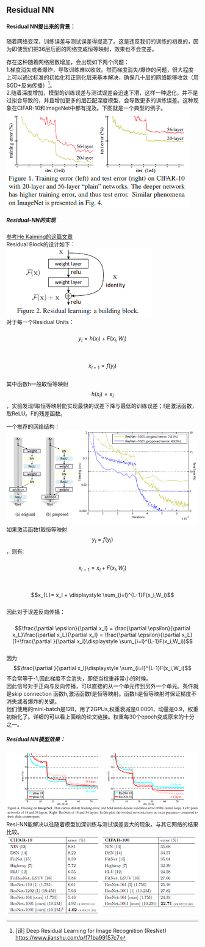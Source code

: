 ## Residual NN

#### Residual NN提出来的背景：

随着网络变深，训练误差与测试误差得提高了。这是违反我们的训练的初衷的，因为即使我们把36层后面的网络变成恒等映射，效果也不会变差。  

存在这种随着网络层数增加，会出现如下两个问题：  
1.梯度消失或者爆炸，导致训练难以收敛。然而梯度消失/爆炸的问题，很大程度上可以通过标准的初始化和正则化层来基本解决，确保几十层的网络能够收敛（用SGD+反向传播）[^1]。  
2.随着深度增加，模型的训练误差与测试误差会迅速下滑，这样一种退化，并不是过拟合导致的，并且增加更多的层匹配深度模型，会导致更多的训练误差。这种现象在CIFAR-10和ImageNet中都有提及。下图就是一个典型的例子。  
![](/assets/RNN_HeKaiming_result1.png)  


##### Residual-NN的实现

[参考He Kaiming的这篇文章](https://arxiv.org/pdf/1603.05027v2.pdf)  
Residual Block的设计如下：  
![](/assets/ResidualNNStructure.png)  
对于每一个Residual Units：  
&emsp;&emsp;$$ y_l = h(x_l) + F(x_l,W_l)$$  
&emsp;&emsp;$$ x_{l+1}= f(y_l)$$  
其中函数h一般取恒等映射$$h(x_l) = x_l$$，实验发现f取恒等映射能实现最快的误差下降与最低的训练误差；f是激活函数，取ReLU。F的残差函数。

一个推荐的网络结构：  
![](/assets/Residual_Proposed_structure.png)  
如果激活函数f取恒等映射$$y_l = f(y_l)$$，则有:  
&emsp;&emsp;$$ x_{l+1}= x_l + F(x_l,W_l)$$  
&emsp;&emsp;$$x_{L}= x_l + \displaystyle \sum_{i=l}^{L-1}F(x_i,W_i)$$  
因此对于误差反向传播：  
&emsp;&emsp;$$\frac{\partial \epsilon}{\partial x_l} = \frac{\partial \epsilon}{\partial x_L}\frac{\partial x_L}{\partial x_l} = \frac{\partial \epsilon}{\partial x_L}(1+\frac{\partial }{\partial x_l}\displaystyle \sum_{i=l}^{L-1}F(x_i,W_i))$$  
因为$$\frac{\partial }{\partial x_l}\displaystyle \sum_{i=l}^{L-1}F(x_i,W_i)$$不会常等于-1,因此梯度不会消失，即使当权重非常小的时候。  
因此信号对于正向与反向传播，可以直接的从一个单元传到另外一个单元。条件就是skip connection 函数h,激活函数f是恒等映射。函数h是恒等映射时保证梯度不消失或者爆炸的关键。   
他们使用的mini-batch是128，用了2GPUs,权重衰减是0.0001，动量是0.9，权重初始化了。详细的可以看上面给的论文链接。权重每30个epoch变成原来的十分之一。

##### Residual NN模型效果：

![](/assets/ResiNN_HeKaiming_Result2.png)  
Resi-NN能解决以往随着模型加深训练与测试误差变大的现象。与其它网络的结果比较。  
![](/assets/ResiNN_ResultsCompare.png)


[^1]: [译] Deep Residual Learning for Image Recognition (ResNet)  https://www.jianshu.com/p/f71ba99157c7
